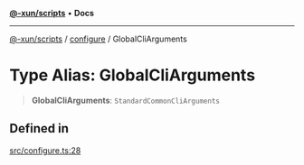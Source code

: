 [**@-xun/scripts**](../../README.md) • **Docs**

***

[@-xun/scripts](../../README.md) / [configure](../README.md) / GlobalCliArguments

# Type Alias: GlobalCliArguments

> **GlobalCliArguments**: `StandardCommonCliArguments`

## Defined in

[src/configure.ts:28](https://github.com/Xunnamius/xscripts/blob/99269ccded0ec7cc89215957b5aca27dbdc38070/src/configure.ts#L28)
